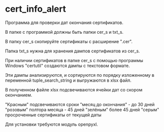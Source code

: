 # cert_info_alert
Программа для проверки дат окончания сертификатов.
 
В папке с программой должны быть папки cer_s и txt_s.
 
В папку cer_s скопируйте сертификаты с расширение ".cer".
 
Папка txt_s нужна для хранения дампов сертификатов из cer_s.
 
При наличии сертификатов в папке cer_s с помощью программы Windows "certutil" создаются дампы с текстовом формате.
 
Эти дампы анализируются, и сортируются по порядку изложенному в переменной tuple_search_string и выгружаются в xlsx файл.
 
В полученном файле xlsx подсвечиваются ячейки дат со скором окончанием.
 
"Красным" подсвечиваются сроки "месяц до окончания" - до 30 дней
"розовым" полтора месяца - 45 дней
"зелёным" более 45 дней
"серым" просроченные сертификаты от текущей даты
 
Для установки требуются модуль openpyxl.
